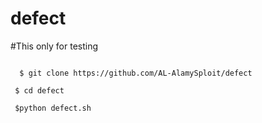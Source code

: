# defect
#This only for testing

<code>
  $ git clone https://github.com/AL-AlamySploit/defect  </code>
  
<code> $ cd defect </code>

<code> $python defect.sh </code>
